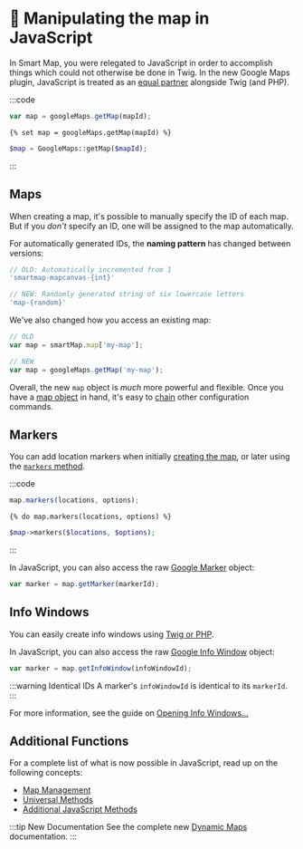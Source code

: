 # 🔧 Manipulating the map in JavaScript

<update-message/>

In Smart Map, you were relegated to JavaScript in order to accomplish things which could not otherwise be done in Twig. In the new Google Maps plugin, JavaScript is treated as an [equal partner](/dynamic-maps/universal-api/) alongside Twig (and PHP).

:::code
```js
var map = googleMaps.getMap(mapId);
```
```twig
{% set map = googleMaps.getMap(mapId) %}
```
```php
$map = GoogleMaps::getMap($mapId);
```
:::

## Maps

When creating a map, it's possible to manually specify the ID of each map. But if you _don't_ specify an ID, one will be assigned to the map automatically.

For automatically generated IDs, the **naming pattern** has changed between versions:

```js
// OLD: Automatically incremented from 1
'smartmap-mapcanvas-{int}'

// NEW: Randomly generated string of six lowercase letters
'map-{random}'
```

We've also changed how you access an existing map:

```js
// OLD
var map = smartMap.map['my-map'];

// NEW
var map = googleMaps.getMap('my-map');
```

Overall, the new `map` object is _much_ more powerful and flexible. Once you have a [map object](/javascript/googlemaps.js/#map-locations-options) in hand, it's easy to [chain](/dynamic-maps/chaining/) other configuration commands.

## Markers

You can add location markers when initially [creating the map](/dynamic-maps/map-management/#map-locations-options), or later using the [`markers` method](/dynamic-maps/universal-methods/#markers-locations-options).

:::code
```js
map.markers(locations, options);
```
```twig
{% do map.markers(locations, options) %}
```
```php
$map->markers($locations, $options);
```
:::

In JavaScript, you can also access the raw [Google Marker](https://developers.google.com/maps/documentation/javascript/reference/marker) object:

```js
var marker = map.getMarker(markerId);
```

## Info Windows

You can easily create info windows using [Twig or PHP](/dynamic-maps/info-windows/).

In JavaScript, you can also access the raw [Google Info Window](https://developers.google.com/maps/documentation/javascript/reference/info-window) object:

```js
var marker = map.getInfoWindow(infoWindowId);
```

:::warning Identical IDs
A marker's `infoWindowId` is identical to its `markerId`.
:::

For more information, see the guide on [Opening Info Windows...](/guides/opening-info-windows/)

## Additional Functions

For a complete list of what is now possible in JavaScript, read up on the following concepts:

 - [Map Management](/dynamic-maps/map-management/)
 - [Universal Methods](/dynamic-maps/universal-methods/)
 - [Additional JavaScript Methods](/dynamic-maps/javascript-methods/)

:::tip New Documentation
See the complete new [Dynamic Maps](/dynamic-maps/) documentation.
:::
